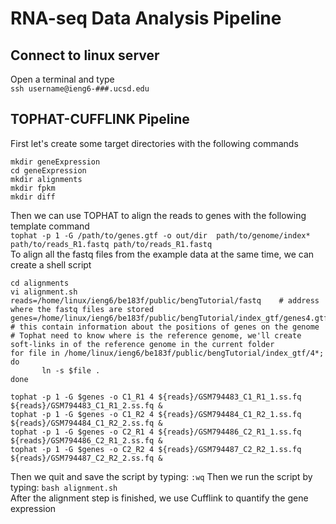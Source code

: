 # RNA-seq Data Analysis Pipeline
## Connect to linux server 
Open a terminal and type <br /> `ssh username@ieng6-###.ucsd.edu`
## TOPHAT-CUFFLINK Pipeline
First let's create some target directories with the following commands
``` 
mkdir geneExpression
cd geneExpression
mkdir alignments 
mkdir fpkm       
mkdir diff       
```

Then we can use TOPHAT to align the reads to genes with the following template command <br />
`tophat -p 1 -G /path/to/genes.gtf -o out/dir  path/to/genome/index* path/to/reads_R1.fastq path/to/reads_R1.fastq` <br />
To align all the fastq files from the example data at the same time, we can create a shell script <br />
```
cd alignments
vi alignment.sh
reads=/home/linux/ieng6/be183f/public/bengTutorial/fastq    # address where the fastq files are stored
genes=/home/linux/ieng6/be183f/public/bengTutorial/index_gtf/genes4.gtf   # this contain information about the positions of genes on the genome
# Tophat need to know where is the reference genome, we'll create soft-links in of the reference genome in the current folder
for file in /home/linux/ieng6/be183f/public/bengTutorial/index_gtf/4*; do
       ln -s $file .
done

tophat -p 1 -G $genes -o C1_R1 4 ${reads}/GSM794483_C1_R1_1.ss.fq ${reads}/GSM794483_C1_R1_2.ss.fq &
tophat -p 1 -G $genes -o C1_R2 4 ${reads}/GSM794484_C1_R2_1.ss.fq ${reads}/GSM794484_C1_R2_2.ss.fq &
tophat -p 1 -G $genes -o C2_R1 4 ${reads}/GSM794486_C2_R1_1.ss.fq ${reads}/GSM794486_C2_R1_2.ss.fq &
tophat -p 1 -G $genes -o C2_R2 4 ${reads}/GSM794487_C2_R2_1.ss.fq ${reads}/GSM794487_C2_R2_2.ss.fq &
```
Then we quit and save the script by typing: `:wq` Then we run the script by typing: `bash alignment.sh` <br />
After the alignment step is finished, we use Cufflink to quantify the gene expression <br />





